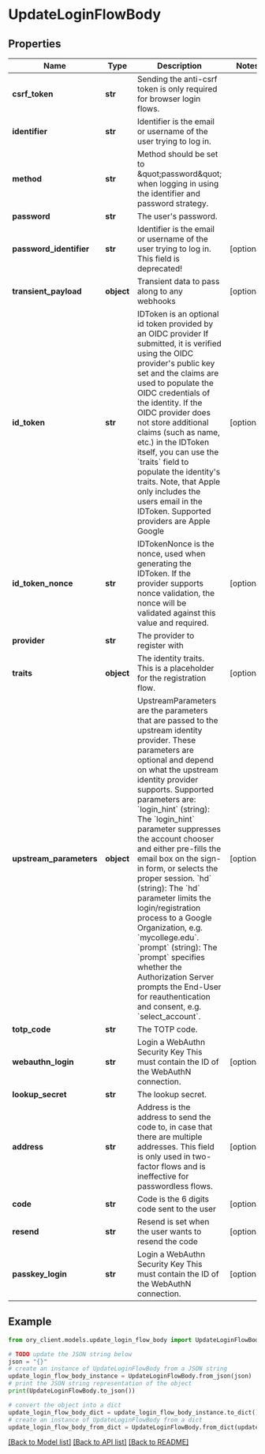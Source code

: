 # UpdateLoginFlowBody


## Properties

Name | Type | Description | Notes
------------ | ------------- | ------------- | -------------
**csrf_token** | **str** | Sending the anti-csrf token is only required for browser login flows. | 
**identifier** | **str** | Identifier is the email or username of the user trying to log in. | 
**method** | **str** | Method should be set to \&quot;password\&quot; when logging in using the identifier and password strategy. | 
**password** | **str** | The user&#39;s password. | 
**password_identifier** | **str** | Identifier is the email or username of the user trying to log in. This field is deprecated! | [optional] 
**transient_payload** | **object** | Transient data to pass along to any webhooks | [optional] 
**id_token** | **str** | IDToken is an optional id token provided by an OIDC provider  If submitted, it is verified using the OIDC provider&#39;s public key set and the claims are used to populate the OIDC credentials of the identity. If the OIDC provider does not store additional claims (such as name, etc.) in the IDToken itself, you can use the &#x60;traits&#x60; field to populate the identity&#39;s traits. Note, that Apple only includes the users email in the IDToken.  Supported providers are Apple Google | [optional] 
**id_token_nonce** | **str** | IDTokenNonce is the nonce, used when generating the IDToken. If the provider supports nonce validation, the nonce will be validated against this value and required. | [optional] 
**provider** | **str** | The provider to register with | 
**traits** | **object** | The identity traits. This is a placeholder for the registration flow. | [optional] 
**upstream_parameters** | **object** | UpstreamParameters are the parameters that are passed to the upstream identity provider.  These parameters are optional and depend on what the upstream identity provider supports. Supported parameters are: &#x60;login_hint&#x60; (string): The &#x60;login_hint&#x60; parameter suppresses the account chooser and either pre-fills the email box on the sign-in form, or selects the proper session. &#x60;hd&#x60; (string): The &#x60;hd&#x60; parameter limits the login/registration process to a Google Organization, e.g. &#x60;mycollege.edu&#x60;. &#x60;prompt&#x60; (string): The &#x60;prompt&#x60; specifies whether the Authorization Server prompts the End-User for reauthentication and consent, e.g. &#x60;select_account&#x60;. | [optional] 
**totp_code** | **str** | The TOTP code. | 
**webauthn_login** | **str** | Login a WebAuthn Security Key  This must contain the ID of the WebAuthN connection. | [optional] 
**lookup_secret** | **str** | The lookup secret. | 
**address** | **str** | Address is the address to send the code to, in case that there are multiple addresses. This field is only used in two-factor flows and is ineffective for passwordless flows. | [optional] 
**code** | **str** | Code is the 6 digits code sent to the user | [optional] 
**resend** | **str** | Resend is set when the user wants to resend the code | [optional] 
**passkey_login** | **str** | Login a WebAuthn Security Key  This must contain the ID of the WebAuthN connection. | [optional] 

## Example

```python
from ory_client.models.update_login_flow_body import UpdateLoginFlowBody

# TODO update the JSON string below
json = "{}"
# create an instance of UpdateLoginFlowBody from a JSON string
update_login_flow_body_instance = UpdateLoginFlowBody.from_json(json)
# print the JSON string representation of the object
print(UpdateLoginFlowBody.to_json())

# convert the object into a dict
update_login_flow_body_dict = update_login_flow_body_instance.to_dict()
# create an instance of UpdateLoginFlowBody from a dict
update_login_flow_body_from_dict = UpdateLoginFlowBody.from_dict(update_login_flow_body_dict)
```
[[Back to Model list]](../README.md#documentation-for-models) [[Back to API list]](../README.md#documentation-for-api-endpoints) [[Back to README]](../README.md)


